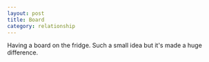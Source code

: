 ```yaml
---
layout: post
title: Board
category: relationship
---
```


Having a board on the fridge. Such a small idea but it's made a huge difference.
